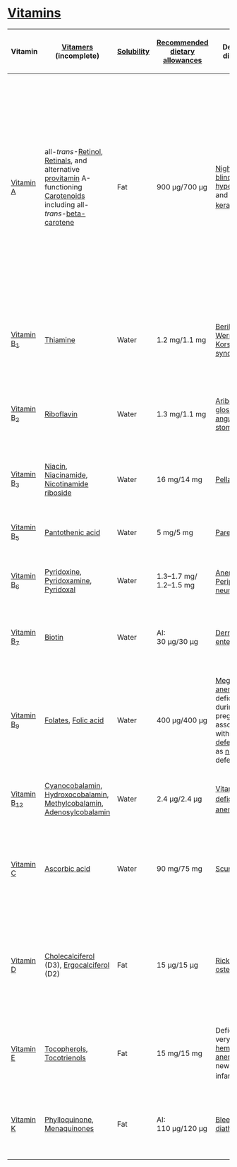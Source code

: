 # [Vitamins](https://en.wikipedia.org/wiki/Vitamin)

<table>
<thead>
<tr class="header">
<th><p>Vitamin</p></th>
<th><p><a href="Vitamer" title="wikilink">Vitamers</a> (incomplete)</p></th>
<th><p><a href="Solubility" title="wikilink">Solubility</a></p></th>
<th><p><a href="Reference_Daily_Intake" title="wikilink">Recommended dietary allowances</a></p></th>
<th><p>Deficiency disease(s)</p></th>
<th><p>Overdose syndrome/symptoms</p></th>
<th><p>Food sources</p></th>
</tr>
</thead>
<tbody>
<tr class="odd">
<td><p><a href="Vitamin_A" title="wikilink">Vitamin A</a></p></td>
<td><p>all-<em>trans</em>-<a href="Retinol" title="wikilink">Retinol</a>, <a href="Retinal" title="wikilink">Retinals</a>, and<br />
alternative <a href="provitamin" title="wikilink">provitamin</a> A-functioning <a href="Carotenoid" title="wikilink">Carotenoids</a><br />
including all-<em>trans</em>-<a href="beta-carotene" title="wikilink">beta-carotene</a></p></td>
<td><p>Fat</p></td>
<td><p>900 µg/700 µg</p></td>
<td><p><a href="Night_blindness" title="wikilink">Night blindness</a>, <a href="hyperkeratosis" title="wikilink">hyperkeratosis</a>, and <a href="keratomalacia" title="wikilink">keratomalacia</a><a href="#fn2" class="footnote-ref" id="fnref2" role="doc-noteref"><sup>2</sup></a></p></td>
<td><p><a href="Hypervitaminosis_A" title="wikilink">Hypervitaminosis A</a></p></td>
<td><p>from animal origin as Vitamin A / all-<em>trans</em>-Retinol: Fish in general, liver and dairy products;</p>
<p>from plant origin as provitamin A / all-<em>trans</em>-beta-carotene: orange, ripe yellow fruits, leafy vegetables, carrots, pumpkin, squash, spinach</p></td>
</tr>
<tr class="even">
<td><p><a href="Thiamine" title="wikilink">Vitamin B<sub>1</sub></a></p></td>
<td><p><a href="Thiamine" title="wikilink">Thiamine</a></p></td>
<td><p>Water</p></td>
<td><p>1.2 mg/1.1 mg</p></td>
<td><p><a href="Beriberi" title="wikilink">Beriberi</a>, <a href="Wernicke–Korsakoff_syndrome" title="wikilink">Wernicke-Korsakoff syndrome</a></p></td>
<td><p>Drowsiness and muscle relaxation<a href="#fn3" class="footnote-ref" id="fnref3" role="doc-noteref"><sup>3</sup></a></p></td>
<td><p>Pork, wholemeal grains, brown rice, vegetables, potatoes, liver, eggs</p></td>
</tr>
<tr class="odd">
<td><p><a href="Riboflavin" title="wikilink">Vitamin B<sub>2</sub></a></p></td>
<td><p><a href="Riboflavin" title="wikilink">Riboflavin</a></p></td>
<td><p>Water</p></td>
<td><p>1.3 mg/1.1 mg</p></td>
<td><p><a href="Ariboflavinosis" title="wikilink">Ariboflavinosis</a>, <a href="glossitis" title="wikilink">glossitis</a>, <a href="angular_stomatitis" title="wikilink">angular stomatitis</a></p></td>
<td></td>
<td><p>Dairy products, bananas, green beans, asparagus</p></td>
</tr>
<tr class="even">
<td><p><a href="Niacin" title="wikilink">Vitamin B<sub>3</sub></a></p></td>
<td><p><a href="Niacin" title="wikilink">Niacin</a>, <a href="Niacinamide" title="wikilink">Niacinamide</a>, <a href="Nicotinamide_riboside" title="wikilink">Nicotinamide riboside</a></p></td>
<td><p>Water</p></td>
<td><p>16 mg/14 mg</p></td>
<td><p><a href="Pellagra" title="wikilink">Pellagra</a></p></td>
<td><p><a href="Liver" title="wikilink">Liver</a> damage (doses &gt; 2g/day)<a href="#fn4" class="footnote-ref" id="fnref4" role="doc-noteref"><sup>4</sup></a> and <a href="Niacin#Toxicity" title="wikilink">other problems</a></p></td>
<td><p>Meat, fish, eggs, many vegetables, mushrooms, tree nuts</p></td>
</tr>
<tr class="odd">
<td><p><a href="Pantothenic_acid" title="wikilink">Vitamin B<sub>5</sub></a></p></td>
<td><p><a href="Pantothenic_acid" title="wikilink">Pantothenic acid</a></p></td>
<td><p>Water</p></td>
<td><p>5 mg/5 mg</p></td>
<td><p><a href="Paresthesia" title="wikilink">Paresthesia</a></p></td>
<td><p>Diarrhea; possibly nausea and heartburn.<a href="#fn5" class="footnote-ref" id="fnref5" role="doc-noteref"><sup>5</sup></a></p></td>
<td><p>Meat, broccoli, avocados</p></td>
</tr>
<tr class="even">
<td><p><a href="Vitamin_B6" title="wikilink">Vitamin B<sub>6</sub></a></p></td>
<td><p><a href="Pyridoxine" title="wikilink">Pyridoxine</a>, <a href="Pyridoxamine" title="wikilink">Pyridoxamine</a>, <a href="Pyridoxal" title="wikilink">Pyridoxal</a></p></td>
<td><p>Water</p></td>
<td><p>1.3–1.7 mg/<br>1.2–1.5 mg</p></td>
<td><p><a href="Anemia" title="wikilink">Anemia</a>,<a href="#fn6" class="footnote-ref" id="fnref6" role="doc-noteref"><sup>6</sup></a> <a href="Peripheral_neuropathy" title="wikilink">Peripheral neuropathy</a></p></td>
<td><p>Impairment of <a href="proprioception" title="wikilink">proprioception</a>, nerve damage (doses &gt; 100 mg/day)</p></td>
<td><p>Meat, vegetables, tree nuts, bananas</p></td>
</tr>
<tr class="odd">
<td><p><a href="Biotin" title="wikilink">Vitamin B<sub>7</sub></a></p></td>
<td><p><a href="Biotin" title="wikilink">Biotin</a></p></td>
<td><p>Water</p></td>
<td><p>AI: 30 µg/30 µg</p></td>
<td><p><a href="Dermatitis" title="wikilink">Dermatitis</a>, <a href="enteritis" title="wikilink">enteritis</a></p></td>
<td></td>
<td><p>Raw egg yolk, liver, peanuts, leafy green vegetables</p></td>
</tr>
<tr class="even">
<td><p><a href="Folate" title="wikilink">Vitamin B<sub>9</sub></a></p></td>
<td><p><a href="Folate" title="wikilink">Folates</a>, <a href="Folic_acid" title="wikilink">Folic acid</a></p></td>
<td><p>Water</p></td>
<td><p>400 µg/400 µg</p></td>
<td><p><a href="Megaloblastic_anemia" title="wikilink">Megaloblastic anemia</a> and deficiency during pregnancy is associated with <a href="birth_defects" title="wikilink">birth defects</a>, such as <a href="neural_tube" title="wikilink">neural tube</a> defects</p></td>
<td><p>May mask symptoms of vitamin B<sub>12</sub> deficiency; <a href="Folate#Toxicity" title="wikilink">other effects</a>.</p></td>
<td><p>Leafy vegetables, pasta, bread, cereal, liver</p></td>
</tr>
<tr class="odd">
<td><p><a href="Vitamin_B12" title="wikilink">Vitamin B<sub>12</sub></a></p></td>
<td><p><a href="Cyanocobalamin" title="wikilink">Cyanocobalamin</a>, <a href="Hydroxocobalamin" title="wikilink">Hydroxocobalamin</a>, <a href="Methylcobalamin" title="wikilink">Methylcobalamin</a>, <a href="Adenosylcobalamin" title="wikilink">Adenosylcobalamin</a></p></td>
<td><p>Water</p></td>
<td><p>2.4 µg/2.4 µg</p></td>
<td><p><a href="Vitamin_B12_deficiency_anemia" title="wikilink">Vitamin B<sub>12</sub> deficiency anemia</a><a href="#fn7" class="footnote-ref" id="fnref7" role="doc-noteref"><sup>7</sup></a></p></td>
<td><p>None proven</p></td>
<td><p>Meat, poultry, fish, eggs, milk</p></td>
</tr>
<tr class="even">
<td><p><a href="Vitamin_C" title="wikilink">Vitamin C</a></p></td>
<td><p><a href="Ascorbic_acid" title="wikilink">Ascorbic acid</a></p></td>
<td><p>Water</p></td>
<td><p>90 mg/75 mg</p></td>
<td><p><a href="Scurvy" title="wikilink">Scurvy</a></p></td>
<td><p>Stomach Pain, Diarrhoea and Flatulence.&lt;ref name"NHS"&gt;<a href="https://www.nhs.uk/conditions/vitamins-and-minerals/vitamin-c/">Vitamins and minerals</a> (3 March 2017). Retrieved on 2 June 2020.</ref></p></td>
<td><p>Many fruits and vegetables, liver</p></td>
</tr>
<tr class="odd">
<td><p><a href="Vitamin_D" title="wikilink">Vitamin D</a></p></td>
<td><p><a href="Cholecalciferol" title="wikilink">Cholecalciferol</a> (D3), <a href="Ergocalciferol" title="wikilink">Ergocalciferol</a> (D2)</p></td>
<td><p>Fat</p></td>
<td><p>15 µg/15 µg</p></td>
<td><p><a href="Rickets" title="wikilink">Rickets</a> and <a href="osteomalacia" title="wikilink">osteomalacia</a></p></td>
<td><p><a href="Hypervitaminosis_D" title="wikilink">Hypervitaminosis D</a></p></td>
<td><p>Eggs, liver, certain fish species such as <a href="sardine" title="wikilink">sardines</a>, certain mushroom species such as <a href="shiitake" title="wikilink">shiitake</a></p></td>
</tr>
<tr class="even">
<td><p><a href="Vitamin_E" title="wikilink">Vitamin E</a></p></td>
<td><p><a href="Tocopherol" title="wikilink">Tocopherols</a>, <a href="Tocotrienol" title="wikilink">Tocotrienols</a></p></td>
<td><p>Fat</p></td>
<td><p>15 mg/15 mg</p></td>
<td><p>Deficiency is very rare; mild <a href="hemolytic_anemia" title="wikilink">hemolytic anemia</a> in newborn infants<a href="#fn8" class="footnote-ref" id="fnref8" role="doc-noteref"><sup>8</sup></a></p></td>
<td><p>Possible increased incidence of congestive heart failure.<a href="#fn9" class="footnote-ref" id="fnref9" role="doc-noteref"><sup>9</sup></a><a href="#fn10" class="footnote-ref" id="fnref10" role="doc-noteref"><sup>10</sup></a></p></td>
<td><p>Many fruits and vegetables, nuts and seeds, and seed oils</p></td>
</tr>
<tr class="odd">
<td><p><a href="Vitamin_K" title="wikilink">Vitamin K</a></p></td>
<td><p><a href="Phylloquinone" title="wikilink">Phylloquinone</a>, <a href="Menaquinone" title="wikilink">Menaquinones</a></p></td>
<td><p>Fat</p></td>
<td><p>AI: 110 µg/120 µg</p></td>
<td><p><a href="Bleeding_diathesis" title="wikilink">Bleeding diathesis</a></p></td>
<td><p>Decreased anticoagulation effect of <a href="warfarin" title="wikilink">warfarin</a>.<a href="#fn11" class="footnote-ref" id="fnref11" role="doc-noteref"><sup>11</sup></a></p></td>
<td><p>Leafy green vegetables such as spinach; egg yolks; liver</p></td>
</tr>
</tbody>
</table>

